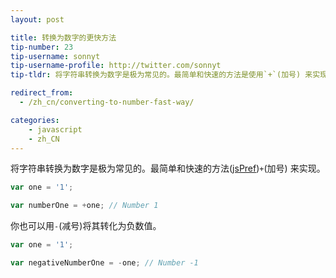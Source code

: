 ```yaml
---
layout: post

title: 转换为数字的更快方法
tip-number: 23
tip-username: sonnyt
tip-username-profile: http://twitter.com/sonnyt
tip-tldr: 将字符串转换为数字是极为常见的。最简单和快速的方法是使用`+`(加号) 来实现。

redirect_from:
  - /zh_cn/converting-to-number-fast-way/

categories:
    - javascript
    - zh_CN
---
```


将字符串转换为数字是极为常见的。最简单和快速的方法([jsPref](https://jsperf.com/number-vs-parseint-vs-plus/29))`+`(加号) 来实现。

```javascript
var one = '1';

var numberOne = +one; // Number 1
```

你也可以用`-`(减号)将其转化为负数值。

```javascript
var one = '1';

var negativeNumberOne = -one; // Number -1
```
